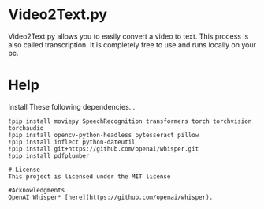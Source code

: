 # Video2Text.py
Video2Text.py allows you to easily convert a video to text. This process is also called transcription. It is completely free to use and runs locally on your pc.

# Help
Install These following dependencies...

```
!pip install moviepy SpeechRecognition transformers torch torchvision torchaudio
!pip install opencv-python-headless pytesseract pillow
!pip install inflect python-dateutil
!pip install git+https://github.com/openai/whisper.git
!pip install pdfplumber

# License
This project is licensed under the MIT license

#Acknowledgments
OpenAI Whisper* [here](https://github.com/openai/whisper).



